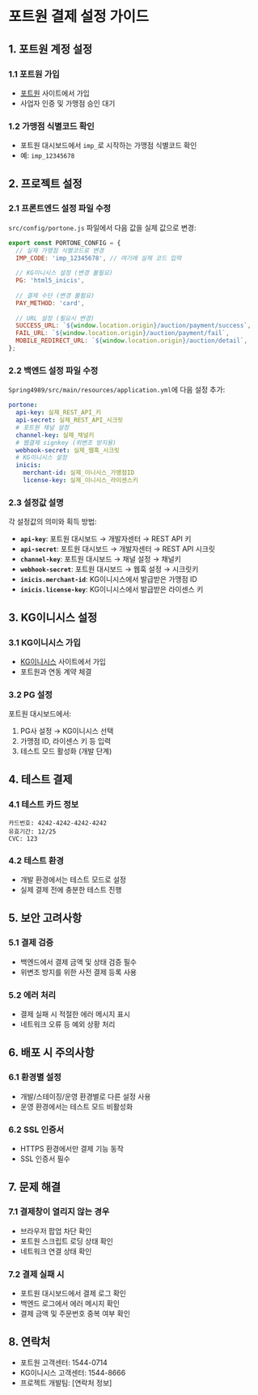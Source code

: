 # 포트원 결제 설정 가이드

## 1. 포트원 계정 설정

### 1.1 포트원 가입
- [포트원](https://www.portone.io/) 사이트에서 가입
- 사업자 인증 및 가맹점 승인 대기

### 1.2 가맹점 식별코드 확인
- 포트원 대시보드에서 `imp_`로 시작하는 가맹점 식별코드 확인
- 예: `imp_12345678`

## 2. 프로젝트 설정

### 2.1 프론트엔드 설정 파일 수정
`src/config/portone.js` 파일에서 다음 값을 실제 값으로 변경:

```javascript
export const PORTONE_CONFIG = {
  // 실제 가맹점 식별코드로 변경
  IMP_CODE: 'imp_12345678', // 여기에 실제 코드 입력
  
  // KG이니시스 설정 (변경 불필요)
  PG: 'html5_inicis',
  
  // 결제 수단 (변경 불필요)
  PAY_METHOD: 'card',
  
  // URL 설정 (필요시 변경)
  SUCCESS_URL: `${window.location.origin}/auction/payment/success`,
  FAIL_URL: `${window.location.origin}/auction/payment/fail`,
  MOBILE_REDIRECT_URL: `${window.location.origin}/auction/detail`,
};
```

### 2.2 백엔드 설정 파일 수정
`Spring4989/src/main/resources/application.yml`에 다음 설정 추가:

```yaml
portone:
  api-key: 실제_REST_API_키
  api-secret: 실제_REST_API_시크릿
  # 포트원 채널 설정
  channel-key: 실제_채널키
  # 웹결제 signkey (위변조 방지용)
  webhook-secret: 실제_웹훅_시크릿
  # KG이니시스 설정
  inicis:
    merchant-id: 실제_이니시스_가맹점ID
    license-key: 실제_이니시스_라이센스키
```

### 2.3 설정값 설명

각 설정값의 의미와 획득 방법:

- **`api-key`**: 포트원 대시보드 → 개발자센터 → REST API 키
- **`api-secret`**: 포트원 대시보드 → 개발자센터 → REST API 시크릿
- **`channel-key`**: 포트원 대시보드 → 채널 설정 → 채널키
- **`webhook-secret`**: 포트원 대시보드 → 웹훅 설정 → 시크릿키
- **`inicis.merchant-id`**: KG이니시스에서 발급받은 가맹점 ID
- **`inicis.license-key`**: KG이니시스에서 발급받은 라이센스 키

## 3. KG이니시스 설정

### 3.1 KG이니시스 가입
- [KG이니시스](https://www.inicis.com/) 사이트에서 가입
- 포트원과 연동 계약 체결

### 3.2 PG 설정
포트원 대시보드에서:
1. PG사 설정 → KG이니시스 선택
2. 가맹점 ID, 라이센스 키 등 입력
3. 테스트 모드 활성화 (개발 단계)

## 4. 테스트 결제

### 4.1 테스트 카드 정보
```
카드번호: 4242-4242-4242-4242
유효기간: 12/25
CVC: 123
```

### 4.2 테스트 환경
- 개발 환경에서는 테스트 모드로 설정
- 실제 결제 전에 충분한 테스트 진행

## 5. 보안 고려사항

### 5.1 결제 검증
- 백엔드에서 결제 금액 및 상태 검증 필수
- 위변조 방지를 위한 사전 결제 등록 사용

### 5.2 에러 처리
- 결제 실패 시 적절한 에러 메시지 표시
- 네트워크 오류 등 예외 상황 처리

## 6. 배포 시 주의사항

### 6.1 환경별 설정
- 개발/스테이징/운영 환경별로 다른 설정 사용
- 운영 환경에서는 테스트 모드 비활성화

### 6.2 SSL 인증서
- HTTPS 환경에서만 결제 기능 동작
- SSL 인증서 필수

## 7. 문제 해결

### 7.1 결제창이 열리지 않는 경우
- 브라우저 팝업 차단 확인
- 포트원 스크립트 로딩 상태 확인
- 네트워크 연결 상태 확인

### 7.2 결제 실패 시
- 포트원 대시보드에서 결제 로그 확인
- 백엔드 로그에서 에러 메시지 확인
- 결제 금액 및 주문번호 중복 여부 확인

## 8. 연락처

- 포트원 고객센터: 1544-0714
- KG이니시스 고객센터: 1544-8666
- 프로젝트 개발팀: [연락처 정보]
